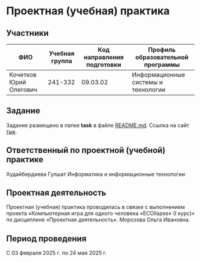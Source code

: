 # Проектная (учебная) практика

## Участники

| ФИО | Учебная группа | Код направления подготовки | Профиль образовательной программы |
|-|-|-|-|
|Кочетков Юрий Олегович|241-332|09.03.02|Информационные системы и технологии|

## Задание

Задание размещено в папке **task** в файле [README.md](task/README.md).
Ссылка на сайт [тык](https://dashakineva.github.io/practice-2025-1/index.html).

## Ответственный по проектной (учебной) практике
Худайбердиева Гулшат Информатика и информационные технологии

## Проектная деятельность

Проектная (учебная) практика проводилась в связке с выполнением проекта «Компьютерная игра для одного человека «ECOllapse» (I курс)» по дисциплине «Проектная деятельность».
Морозова Ольга Ивановна.

## Период проведения

С 03 февраля 2025 г. по 24 мая 2025 г.
